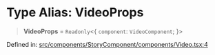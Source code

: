 # Type Alias: VideoProps

> **VideoProps** = `Readonly`\<\{ `component`: `VideoComponent`; \}\>

Defined in: [src/components/StoryComponent/components/Video.tsx:4](https://github.com/laruss/react-text-game/blob/56d052e07c46af6beb5ea69677296eefae694e61/packages/ui/src/components/StoryComponent/components/Video.tsx#L4)
